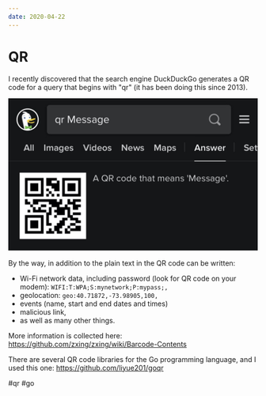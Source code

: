 ```yaml
---
date: 2020-04-22
---
```


# QR

I recently discovered that the search engine DuckDuckGo generates a QR code for a query that begins with "qr" (it has been doing this since 2013).

![DuckDuckGo QR demo](qr.jpeg "DuckDuckGo QR demo")

By the way, in addition to the plain text in the QR code can be written:

- Wi-Fi network data, including password (look for QR code on your modem): `WIFI:T:WPA;S:mynetwork;P:mypass;,`
- geolocation: `geo:40.71872,-73.98905,100,`
- events (name, start and end dates and times)
- malicious link,
- as well as many other things.

More information is collected here: https://github.com/zxing/zxing/wiki/Barcode-Contents

There are several QR code libraries for the Go programming language, and I used this one: https://github.com/liyue201/goqr

#qr #go
